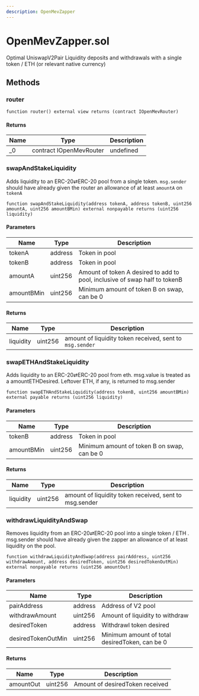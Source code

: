 ```yaml
---
description: OpenMevZapper
---
```


# OpenMevZapper.sol

Optimal UniswapV2Pair Liquidity deposits and withdrawals with a single token / ETH (or relevant native currency)

## Methods

### router

```solidity title="Solidity"
function router() external view returns (contract IOpenMevRouter)
```

#### Returns

| Name | Type                    | Description |
| ---- | ----------------------- | ----------- |
| \_0  | contract IOpenMevRouter | undefined   |

### swapAndStakeLiquidity

Adds liquidity to an ERC-20⇄ERC-20 pool from a single token. `msg.sender` should have already given the router an allowance of at least `amountA` on `tokenA`

```solidity title="Solidity"
function swapAndStakeLiquidity(address tokenA, address tokenB, uint256 amountA, uint256 amountBMin) external nonpayable returns (uint256 liquidity)
```

#### Parameters

| Name       | Type    | Description                                                                |
| ---------- | ------- | -------------------------------------------------------------------------- |
| tokenA     | address | Token in pool                                                              |
| tokenB     | address | Token in pool                                                              |
| amountA    | uint256 | Amount of token A desired to add to pool, inclusive of swap half to tokenB |
| amountBMin | uint256 | Minimum amount of token B on swap, can be 0                                |

#### Returns

| Name      | Type    | Description                                            |
| --------- | ------- | ------------------------------------------------------ |
| liquidity | uint256 | amount of liquidity token received, sent to `msg.sender` |

### swapETHAndStakeLiquidity

Adds liquidity to an ERC-20⇄ERC-20 pool from eth. msg.value is treated as a amountETHDesired. Leftover ETH, if any, is returned to msg.sender

```solidity title="Solidity"
function swapETHAndStakeLiquidity(address tokenB, uint256 amountBMin) external payable returns (uint256 liquidity)
```

#### Parameters

| Name       | Type    | Description                                 |
| ---------- | ------- | ------------------------------------------- |
| tokenB     | address | Token in pool                               |
| amountBMin | uint256 | Minimum amount of token B on swap, can be 0 |

#### Returns

| Name      | Type    | Description                                            |
| --------- | ------- | ------------------------------------------------------ |
| liquidity | uint256 | amount of liquidity token received, sent to msg.sender |

### withdrawLiquidityAndSwap

Removes liquidity from an ERC-20⇄ERC-20 pool into a single token / ETH . msg.sender should have already given the zapper an allowance of at least liquidity on the pool.

```solidity title="Solidity"
function withdrawLiquidityAndSwap(address pairAddress, uint256 withdrawAmount, address desiredToken, uint256 desiredTokenOutMin) external nonpayable returns (uint256 amountOut)
```

#### Parameters

| Name               | Type    | Description                                    |
| ------------------ | ------- | ---------------------------------------------- |
| pairAddress        | address | Address of V2 pool                             |
| withdrawAmount     | uint256 | Amount of liquidity to withdraw                |
| desiredToken       | address | Withdrawl token desired                        |
| desiredTokenOutMin | uint256 | Minimum amount of total desiredToken, can be 0 |

#### Returns

| Name      | Type    | Description                     |
| --------- | ------- | ------------------------------- |
| amountOut | uint256 | Amount of desiredToken received |

